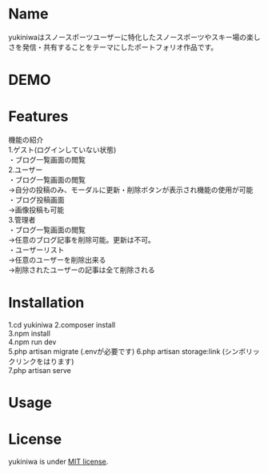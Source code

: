 # Name
 
yukiniwaはスノースポーツユーザーに特化したスノースポーツやスキー場の楽しさを発信・共有することをテーマにしたポートフォリオ作品です。
 
# DEMO
 
 
# Features
 
 機能の紹介  
 1.ゲスト(ログインしていない状態)  
 ・ブログ一覧画面の閲覧  
 2.ユーザー  
 ・ブログ一覧画面の閲覧  
 ->自分の投稿のみ、モーダルに更新・削除ボタンが表示され機能の使用が可能  
 ・ブログ投稿画面  
 ->画像投稿も可能  
 3.管理者  
 ・ブログ一覧画面の閲覧  
 ->任意のブログ記事を削除可能。更新は不可。  
 ・ユーザーリスト  
 ->任意のユーザーを削除出来る  
 ->削除されたユーザーの記事は全て削除される  
 
# Installation
 
1.cd yukiniwa
2.composer install  
3.npm install  
4.npm run dev  
5.php artisan migrate (.envが必要です)
6.php artisan storage:link (シンボリックリンクをはります)  
7.php artisan serve

 
# Usage
 


# License

yukiniwa is under [MIT license](https://en.wikipedia.org/wiki/MIT_License).

